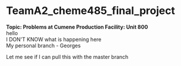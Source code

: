 # TeamA2_cheme485_final_project <br>
**Topic: Problems at Cumene Production Facility: Unit 800** <br>
hello<br>
I DON'T KNOW what is happening here <br>
My personal branch - Georges






Let me see if I can pull this with the master branch
